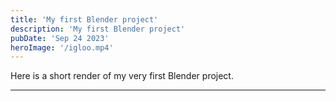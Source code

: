 ```yaml
---
title: 'My first Blender project'
description: 'My first Blender project'
pubDate: 'Sep 24 2023'
heroImage: '/igloo.mp4'
---
```


Here is a short render of my very first Blender project.

---
